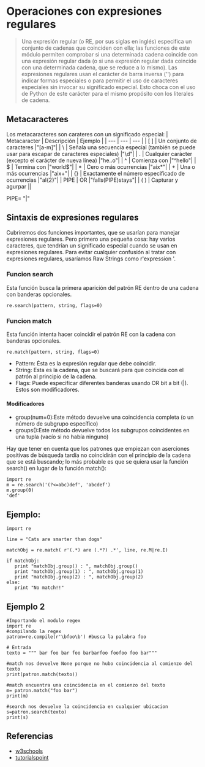 # Operaciones con expresiones regulares
> Una expresión regular (o RE, por sus siglas en inglés) especifica un conjunto de cadenas que coinciden con ella; las funciones de este módulo permiten comprobar si una determinada cadena coincide con una expresión regular dada (o si una expresión regular dada coincide con una determinada cadena, que se reduce a lo mismo).
> Las expresiones regulares usan el carácter de barra inversa ('\') para indicar formas especiales o para permitir el uso de caracteres especiales sin invocar su significado especial. Esto choca con el uso de Python de este carácter para el mismo propósito con los literales de cadena.
## Metacaracteres
Los metacaracteres son carateres con un significado especial:
| Metacaracter | Descripción | Ejemplo |
| --- | --- | --- |
| [ ] | Un conjunto de caracteres |"[a-m]"|
| \ | Señala una secuencia especial (también se puede usar para escapar de caracteres especiales) |"\d"|
| . | Cualquier carácter (excepto el carácter de nueva línea) |"he..o"|
| ^ | Comienza con |"^hello"|
| $ | Termina con |"world$"|
| * | Cero o más ocurrencias |"aix*"|
| + | Una o más ocurrencias |"aix+"|
| {} | Exactamente el número especificado de ocurrencias |"al{2}"|
| PIPE | OR |"falls(PIPE)stays"|
| ( ) | Capturar y agurpar ||

PIPE= "|"
## Sintaxis de expresiones regulares
Cubriremos dos funciones importantes, que se usarían para manejar expresiones regulares. Pero primero una pequeña cosa: hay varios caracteres, que tendrían un significado especial cuando se usan en expresiones regulares. Para evitar cualquier confusión al tratar con expresiones regulares, usaríamos Raw Strings como r'expression '.
### Funcion search
Esta función busca la primera aparición del patrón RE dentro de una cadena con banderas opcionales.
```
re.search(pattern, string, flags=0)
```
### Funcion match
Esta función intenta hacer coincidir el patrón RE con la cadena con banderas opcionales.
```
re.match(pattern, string, flags=0)
```
* Pattern: Ésta es la expresión regular que debe coincidir.
* String: Esta es la cadena, que se buscará para que coincida con el patrón al principio de la cadena.
* Flags: Puede especificar diferentes banderas usando OR bit a bit (|). Estos son modificadores.
#### Modificadores
* group(num=0):Este método devuelve una coincidencia completa (o un número de subgrupo específico)
* groups():Este método devuelve todos los subgrupos coincidentes en una tupla (vacío si no había ninguno)

Hay que tener en cuenta que los patrones que empiezan con aserciones positivas de búsqueda tardía no coincidirán con el principio de la cadena que se está buscando; lo más probable es que se quiera usar la función search() en lugar de la función match():
```
import re
m = re.search('(?<=abc)def', 'abcdef')
m.group(0)
'def'
```
## Ejemplo:
```
import re

line = "Cats are smarter than dogs"

matchObj = re.match( r'(.*) are (.*?) .*', line, re.M|re.I)

if matchObj:
   print "matchObj.group() : ", matchObj.group()
   print "matchObj.group(1) : ", matchObj.group(1)
   print "matchObj.group(2) : ", matchObj.group(2)
else:
   print "No match!!"
```
## Ejemplo 2
```
#Importando el modulo regex 
import re
#compilando la regex
patron=re.compile(r'\bfoo\b') #busca la palabra foo

# Entrada
texto = """ bar foo bar foo barbarfoo foofoo foo bar"""

#match nos devuelve None porque no hubo coincidencia al comienzo del texto
print(patron.match(texto))

#match encuentra una coincidencia en el comienzo del texto
m= patron.match("foo bar")
print(m)

#search nos devuelve la coincidencia en cualquier ubicacion
s=patron.search(texto)
print(s)
```
## Referencias
* [w3schools](https://www.w3schools.com/python/gloss_python_regex_metacharacters.asp)
* [tutorialspoint](https://www.tutorialspoint.com/python/python_reg_expressions.htm)
